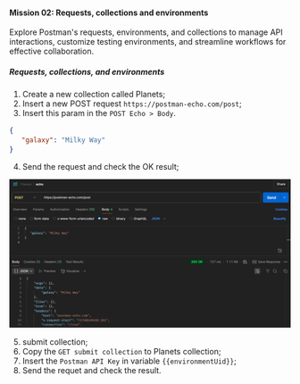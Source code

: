 #### Mission 02: Requests, collections and environments

Explore Postman's requests, environments, and collections to manage API interactions, customize testing environments, and streamline workflows for effective collaboration.

##### Requests, collections, and environments
1. Create a new collection called Planets;
2. Insert a new POST request `https://postman-echo.com/post`;
3. Insert this param in the `POST Echo > Body`.
```json
{
   "galaxy": "Milky Way"
}
```
4. Send the request and check the OK result;

![mission2](asserts/mission2.png)

5. submit collection;
5. Copy the `GET submit collection` to Planets collection;
6. Insert the `Postman API Key` in variable `{{environmentUid}}`;
7. Send the requet and check the result.

 
